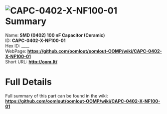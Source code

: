 
![CAPC-0402-X-NF100-01](https://github.com/oomlout/oomlout-OOMP/blob/master/parts/CAPC-0402-X-NF100-01/CAPC-0402-X-NF100-01_420.jpg)   
Summary
=================
  
Name: __SMD (0402) 100 nF Capacitor (Ceramic)__    
ID: __CAPC-0402-X-NF100-01__   
Hex ID: ____   
WebPage: __https://github.com/oomlout/oomlout-OOMP/wiki/CAPC-0402-X-NF100-01__   
Short URL: __http://oom.lt/__   

Full Details
==========================
Full summary of this part can be found in the wiki:   
__https://github.com/oomlout/oomlout-OOMP/wiki/CAPC-0402-X-NF100-01__    

